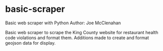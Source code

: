 # basic-scraper
Basic web scraper with Python
Author: Joe McClenahan

Basic web scraper to scrape the King County website for restaurant health code violations and format them.  Additions made to create and format geojson data for display.

